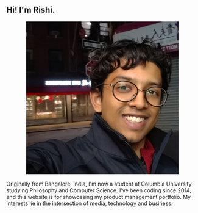 ## Hi! I'm Rishi.

<p align = "center">
  <img width="400" height="400" src="/images/profile-pic.jpg">
</p>
  
Originally from Bangalore, India, I'm now a student at Columbia University studying Philosophy and Computer Science. 
I've been coding since 2014, and this website is for showcasing my product management portfolio. 
My interests lie in the intersection of media, technology and business. 


